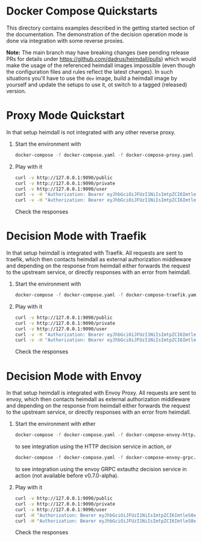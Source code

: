 # Docker Compose Quickstarts

This directory contains examples described in the getting started section of the documentation. The demonstration of the decision operation mode is done via integration with some reverse proxies.

**Note:** The main branch may have breaking changes (see pending release PRs for details under https://github.com/dadrus/heimdall/pulls) which would make the usage of the referenced heimdall images impossible (even though the configuration files and rules reflect the latest changes). In such situations you'll have to use the `dev` image, build a heimdall image by yourself and update the setups to use it, ot switch to a tagged (released) version.


# Proxy Mode Quickstart

In that setup heimdall is not integrated with any other reverse proxy.

1. Start the environment with

   ```bash
   docker-compose -f docker-compose.yaml -f docker-compose-proxy.yaml up
   ```

2. Play with it

   ```bash
   curl -v http://127.0.0.1:9090/public
   curl -v http://127.0.0.1:9090/private
   curl -v http://127.0.0.1:9090/user
   curl -v -H "Authorization: Bearer eyJhbGciOiJFUzI1NiIsImtpZCI6ImtleS0xIiwidHlwIjoiSldUIn0.eyJleHAiOjIwMjUxMDA3NTEsImlhdCI6MTcwOTc0MDc1MSwiaXNzIjoiZGVtb19pc3N1ZXIiLCJqdGkiOiIzZmFmNDkxOS0wZjUwLTQ3NGItOGExMy0yOTYzMjEzNThlOTMiLCJuYmYiOjE3MDk3NDA3NTEsInJvbGUiOiJ1c2VyIiwic3ViIjoiMiJ9.W5xCpwsFShS0RpOtrm9vrV2dN6K8pRr5gQnt0kluzLE6oNWFzf7Oot-0YLCPa64Z3XPd7cfGcBiSjrzKZSAj4g" 127.0.0.1:9090/user
   curl -v -H "Authorization: Bearer eyJhbGciOiJFUzI1NiIsImtpZCI6ImtleS0xIiwidHlwIjoiSldUIn0.eyJleHAiOjIwMjUxMDA3NTEsImlhdCI6MTcwOTc0MDc1MSwiaXNzIjoiZGVtb19pc3N1ZXIiLCJqdGkiOiI0NjExZDM5Yy00MzI1LTRhMWYtYjdkOC1iMmYxMTE3NDEyYzAiLCJuYmYiOjE3MDk3NDA3NTEsInJvbGUiOiJhZG1pbiIsInN1YiI6IjEifQ.mZZ_UqC8RVzEKBPZbPs4eP-MkXLK22Q27ZJ34UwJiioFdaYXqYJ4ZsatP0TbpKeNyF83mkrrCGL_pWLFTho7Gg" 127.0.0.1:9090/admin
   ```
   
   Check the responses

# Decision Mode with Traefik

In that setup heimdall is integrated with Traefik. All requests are sent to traefik, which then contacts heimdall as external authorization middleware and depending on the response from heimdall either forwards the request to the upstream service, or directly responses with an error from heimdall.

1. Start the environment with

   ```bash
   docker-compose -f docker-compose.yaml -f docker-compose-traefik.yaml up
   ```

2. Play with it

   ```bash
   curl -v http://127.0.0.1:9090/public
   curl -v http://127.0.0.1:9090/private
   curl -v http://127.0.0.1:9090/user
   curl -v -H "Authorization: Bearer eyJhbGciOiJFUzI1NiIsImtpZCI6ImtleS0xIiwidHlwIjoiSldUIn0.eyJleHAiOjIwMjUxMDA3NTEsImlhdCI6MTcwOTc0MDc1MSwiaXNzIjoiZGVtb19pc3N1ZXIiLCJqdGkiOiIzZmFmNDkxOS0wZjUwLTQ3NGItOGExMy0yOTYzMjEzNThlOTMiLCJuYmYiOjE3MDk3NDA3NTEsInJvbGUiOiJ1c2VyIiwic3ViIjoiMiJ9.W5xCpwsFShS0RpOtrm9vrV2dN6K8pRr5gQnt0kluzLE6oNWFzf7Oot-0YLCPa64Z3XPd7cfGcBiSjrzKZSAj4g" 127.0.0.1:9090/user
   curl -v -H "Authorization: Bearer eyJhbGciOiJFUzI1NiIsImtpZCI6ImtleS0xIiwidHlwIjoiSldUIn0.eyJleHAiOjIwMjUxMDA3NTEsImlhdCI6MTcwOTc0MDc1MSwiaXNzIjoiZGVtb19pc3N1ZXIiLCJqdGkiOiI0NjExZDM5Yy00MzI1LTRhMWYtYjdkOC1iMmYxMTE3NDEyYzAiLCJuYmYiOjE3MDk3NDA3NTEsInJvbGUiOiJhZG1pbiIsInN1YiI6IjEifQ.mZZ_UqC8RVzEKBPZbPs4eP-MkXLK22Q27ZJ34UwJiioFdaYXqYJ4ZsatP0TbpKeNyF83mkrrCGL_pWLFTho7Gg" 127.0.0.1:9090/admin
   ```

   Check the responses

# Decision Mode with Envoy

In that setup heimdall is integrated with Envoy Proxy. All requests are sent to envoy, which then contacts heimdall as external authorization middleware and depending on the response from heimdall either forwards the request to the upstream service, or directly responses with an error from heimdall.

1. Start the environment with
   ether

   ```bash
   docker-compose -f docker-compose.yaml -f docker-compose-envoy-http.yaml up
   ```
   
   to see integration using the HTTP decision service in action, or

   ```bash
   docker-compose -f docker-compose.yaml -f docker-compose-envoy-grpc.yaml up
   ```

   to see integration using the envoy GRPC extauthz decision service in action (not available before v0.7.0-alpha).

2. Play with it

   ```bash
   curl -v http://127.0.0.1:9090/public
   curl -v http://127.0.0.1:9090/private
   curl -v http://127.0.0.1:9090/user
   curl -H "Authorization: Bearer eyJhbGciOiJFUzI1NiIsImtpZCI6ImtleS0xIiwidHlwIjoiSldUIn0.eyJleHAiOjIwMjUxMDA3NTEsImlhdCI6MTcwOTc0MDc1MSwiaXNzIjoiZGVtb19pc3N1ZXIiLCJqdGkiOiIzZmFmNDkxOS0wZjUwLTQ3NGItOGExMy0yOTYzMjEzNThlOTMiLCJuYmYiOjE3MDk3NDA3NTEsInJvbGUiOiJ1c2VyIiwic3ViIjoiMiJ9.W5xCpwsFShS0RpOtrm9vrV2dN6K8pRr5gQnt0kluzLE6oNWFzf7Oot-0YLCPa64Z3XPd7cfGcBiSjrzKZSAj4g" 127.0.0.1:9090/user
   curl -H "Authorization: Bearer eyJhbGciOiJFUzI1NiIsImtpZCI6ImtleS0xIiwidHlwIjoiSldUIn0.eyJleHAiOjIwMjUxMDA3NTEsImlhdCI6MTcwOTc0MDc1MSwiaXNzIjoiZGVtb19pc3N1ZXIiLCJqdGkiOiI0NjExZDM5Yy00MzI1LTRhMWYtYjdkOC1iMmYxMTE3NDEyYzAiLCJuYmYiOjE3MDk3NDA3NTEsInJvbGUiOiJhZG1pbiIsInN1YiI6IjEifQ.mZZ_UqC8RVzEKBPZbPs4eP-MkXLK22Q27ZJ34UwJiioFdaYXqYJ4ZsatP0TbpKeNyF83mkrrCGL_pWLFTho7Gg" 127.0.0.1:9090/admin
   ```

   Check the responses